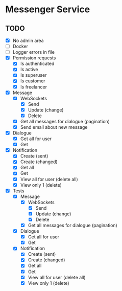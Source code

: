 # Messenger Service

## TODO

- [x] No admin area
- [ ] Docker
- [ ] Logger errors in file
- [x] Permission requests
    - [x] Is authenticated
    - [x] Is active
    - [x] Is superuser
    - [x] Is customer
    - [x] Is freelancer
- [x] Message
    - [x] WebSockets
        - [x] Send
        - [x] Update (change)
        - [x] Delete
    - [x] Get all messages for dialogue (pagination)
    - [x] Send email about new message
- [x] Dialogue
    - [x] Get all for user
    - [x] Get
- [x] Notification
    - [x] Create (sent)
    - [x] Create (changed)
    - [x] Get all
    - [x] Get
    - [x] View all for user (delete all)
    - [x] View only 1 (delete)
- [x] Tests
    - [x] Message
        - [x] WebSockets
            - [x] Send
            - [x] Update (change)
            - [x] Delete
        - [x] Get all messages for dialogue (pagination)
    - [x] Dialogue
        - [x] Get all for user
        - [x] Get
    - [x] Notification
        - [x] Create (sent)
        - [x] Create (changed)
        - [x] Get all
        - [x] Get
        - [x] View all for user (delete all)
        - [x] View only 1 (delete)
